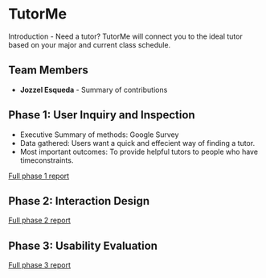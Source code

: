# TutorMe

Introduction - Need a tutor? TutorMe will connect you to the ideal tutor based on your major and current class schedule. 
## Team Members

* **Jozzel Esqueda** - Summary of contributions


## Phase 1: User Inquiry and Inspection

* Executive Summary of methods: Google Survey
* Data gathered: Users want a quick and effecient way of finding a tutor.
* Most important outcomes: To provide helpful tutors to people who have timeconstraints.

[Full phase 1 report](phase1/)



## Phase 2: Interaction Design

[Full phase 2 report](phase2/)

## Phase 3: Usability Evaluation

[Full phase 3 report](phase3/)
